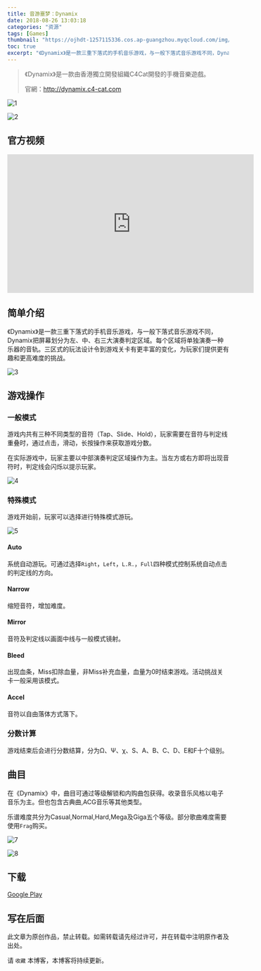 ```yaml
---
title: 音游噩梦：Dynamix
date: 2018-08-26 13:03:18
categories: "资源"
tags: [Games]
thumbnail: "https://ojhdt-1257115336.cos.ap-guangzhou.myqcloud.com/img/20180826/0.png"
toc: true
excerpt: "《Dynamix》是一款三重下落式的手机音乐游戏，与一般下落式音乐游戏不同，Dynamix把屏幕划分为左、中、右三大演奏判定区域。每个区域将单独演奏一种乐器的音轨。三区式的玩法设计令到游戏关卡有更丰富的变化，为玩家们提供更有趣和更高难度的挑战。"
---
```

>《Dynamix》是一款由香港獨立開發組織C4Cat開發的手機音樂遊戲。
>
>官網：http://dynamix.c4-cat.com

![1](https://ojhdt-1257115336.cos.ap-guangzhou.myqcloud.com/img/20180826/1.png)

![2](https://ojhdt-1257115336.cos.ap-guangzhou.myqcloud.com/img/20180826/2.png)

## 官方视频

<iframe width="560" height="315" src="https://www.youtube.com/embed/Dph6gHJB7SI?rel=0" frameborder="0" allow="autoplay; encrypted-media" allowfullscreen></iframe>

## 简单介绍

《Dynamix》是一款三重下落式的手机音乐游戏，与一般下落式音乐游戏不同，Dynamix把屏幕划分为左、中、右三大演奏判定区域。每个区域将单独演奏一种乐器的音轨。三区式的玩法设计令到游戏关卡有更丰富的变化，为玩家们提供更有趣和更高难度的挑战。

![3](https://ojhdt-1257115336.cos.ap-guangzhou.myqcloud.com/img/20180826/3.png)

## 游戏操作

### 一般模式

游戏内共有三种不同类型的音符（Tap、Slide、Hold），玩家需要在音符与判定线重叠时，通过点击，滑动，长按操作来获取游戏分数。

在实际游戏中，玩家主要以中部演奏判定区域操作为主。当左方或右方即将出现音符时，判定线会闪烁以提示玩家。

![4](https://ojhdt-1257115336.cos.ap-guangzhou.myqcloud.com/img/20180826/4.png)

### 特殊模式

游戏开始前，玩家可以选择进行特殊模式游玩。

![5](https://ojhdt-1257115336.cos.ap-guangzhou.myqcloud.com/img/20180826/5.png)

#### Auto

系统自动游玩。可通过选择`Right`，`Left`，`L.R.`，`Full`四种模式控制系统自动点击的判定线的方向。

#### Narrow

缩短音符，增加难度。

#### Mirror

音符及判定线以画面中线与一般模式镜射。

#### Bleed

出现血条，Miss扣除血量，非Miss补充血量，血量为0时结束游戏。活动挑战关卡一般采用该模式。

#### Accel

音符以自由落体方式落下。

### 分数计算

游戏结束后会进行分数结算，分为Ω、Ψ、χ、S、A、B、C、D、E和F十个级别。


## 曲目

在《Dynamix》中，曲目可通过等级解锁和内购曲包获得。收录音乐风格以电子音乐为主。但也包含古典曲,ACG音乐等其他类型。


乐谱难度共分为Casual,Normal,Hard,Mega及Giga五个等级。部分歌曲难度需要使用`Frag`购买。

![7](https://ojhdt-1257115336.cos.ap-guangzhou.myqcloud.com/img/20180826/7.png)

![8](https://ojhdt-1257115336.cos.ap-guangzhou.myqcloud.com/img/20180826/8.png)

## 下载
[Google Play](https://play.google.com/store/apps/details?id=com.c4cat.dynamix)

## 写在后面
此文章为原创作品，禁止转载。如需转载请先经过许可，并在转载中注明原作者及出处。

请 `收藏` 本博客，本博客将持续更新。
